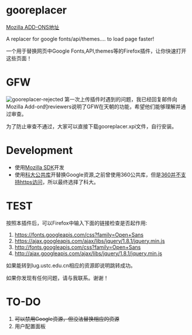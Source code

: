 gooreplacer
===

[Mozilla ADD-ONS地址](https://addons.mozilla.org/zh-CN/firefox/addon/gooreplacer/)


A replacer for google fonts/api/themes.... to load page faster!

一个用于替换网页中Google Fonts,API,themes等的Firefox插件，让你快速打开这些页面！

GFW
===
<img src="http://img01.taobaocdn.com/imgextra/i1/581166664/TB2Mtb7apXXXXc2XXXXXXXXXXXX_!!581166664.png" alt=" gooreplacer-rejected"/>
第一次上传插件时遇到的问题，我已经回复邮件向Mozilla Add-on的reviewers说明了GFW在天朝的功能，希望他们能够理解并通过审查。

为了防止审查不通过，大家可以直接下载gooreplacer.xpi文件，自行安装。

Development
===

- 使用[Mozilla SDK](https://developer.mozilla.org/en-US/Add-ons/SDK)开发
- 使用[科大公共库](https://servers.ustclug.org/2014/07/ustc-blog-force-google-fonts-proxy/)开替换Google资源,之前曾使用360公共库，但是[360并不支持https访问](https://servers.ustclug.org/2014/06/blog-googlefonts-speedup/)，所以最终选择了科大。


TEST
===

按照本插件后，可以Firefox中输入下面的链接检查是否起作用:

1. https://fonts.googleapis.com/css?family=Open+Sans
2. https://ajax.googleapis.com/ajax/libs/jquery/1.8.1/jquery.min.js
3. http://fonts.googleapis.com/css?family=Open+Sans
4. http://ajax.googleapis.com/ajax/libs/jquery/1.8.1/jquery.min.js

如果能转到lug.ustc.edu.cn相应的资源即说明跳转成功。

如果你发现有任何问题，请与我联系。谢谢！


TO-DO
===

1. <del>可以禁用Google资源，但没法替换相应的资源</del>
2. 用户配置面板
